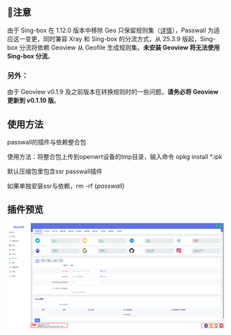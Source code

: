 ## :mega:注意
由于 Sing-box 在 1.12.0 版本中移除 Geo 只保留规则集（[详情](https://sing-box.sagernet.org/zh/deprecated/#geoip)），Passwall 为适应这一变更，同时兼容 Xray 和 Sing-box 的分流方式，从 25.3.9 版起，Sing-box 分流将依赖 Geoview 从 Geofile 生成规则集。**未安装 Geoview 将无法使用 Sing-box 分流**。  

### 另外：
由于 Geoview v0.1.9 及之前版本在转换规则时的一些问题，**请务必将 Geoview 更新到 v0.1.10 版**。

## 使用方法
passwall的插件与依赖整合包

使用方法：将整合包上传到openwrt设备的tmp目录，输入命令 opkg install *.ipk

默认压缩包里包含ssr passwall插件

如果单独安装ssr与依赖，rm -rf {*passwall*}

## 插件预览

![插件预览](https://github.com/Jaykwok2999/luci-app-passwall/blob/main/flags/passwall.png)
